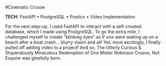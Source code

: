 #Cinematic Crusoe

<b>TECH</b>: FastAPI • PostgreSQL • Postico • Video Implementation

For the next step-up, I used FastAPI to interact with a self-created database, which I made using PostgreSQL. To go the extra mile, I challenged myself to create "blinking eyes" as if one were waking up on a beach after a boat crash... blurry vision and all! Yet, most excitingly, I finally pulled off adding video to a project! And so, The Utterly Curious & Stupendously Miraculous Redemption of One Mister Robinson Crusoe, Not Esquire was gleefully born.
